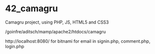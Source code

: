 # 42_camagru
Camagru project, using PHP, JS, HTML5 and CSS3

/goinfre/aditsch/mamp/apache2/htdocs/camagru

http://localhost:8080/ for bitnami for email in signin.php, comment.php, login.php
